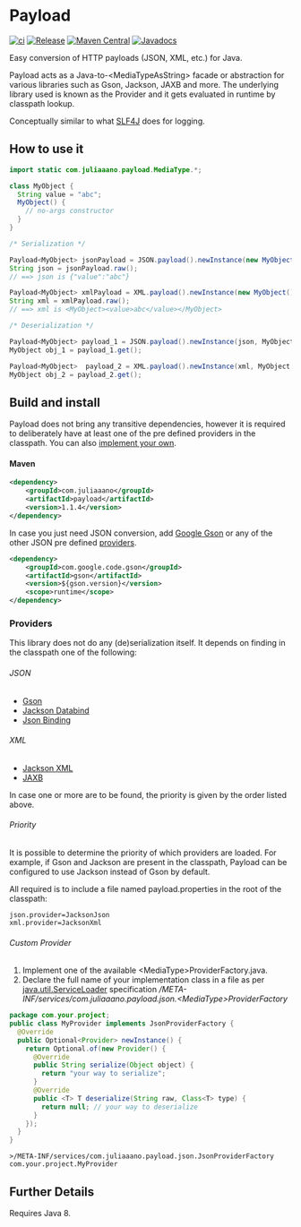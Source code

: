 # Payload
[![ci](https://github.com/juliaaano/payload/actions/workflows/ci-cd.yml/badge.svg)](https://github.com/juliaaano/payload/actions/workflows/ci-cd.yml)
[![Release](https://img.shields.io/github/release/juliaaano/payload.svg)](https://github.com/juliaaano/payload/releases/latest)
[![Maven Central](https://img.shields.io/maven-central/v/com.juliaaano/payload.svg)](https://maven-badges.herokuapp.com/maven-central/com.juliaaano/payload)
[![Javadocs](http://www.javadoc.io/badge/com.juliaaano/payload.svg?color=blue)](http://www.javadoc.io/doc/com.juliaaano/payload)

Easy conversion of HTTP payloads (JSON, XML, etc.) for Java.

Payload acts as a Java-to-\<MediaTypeAsString> facade or abstraction for various libraries such as Gson, Jackson, JAXB
and more. The underlying library used is known as the Provider and it gets evaluated in runtime by classpath lookup.

Conceptually similar to what [SLF4J](https://www.slf4j.org/) does for logging.

## How to use it

```java
import static com.juliaaano.payload.MediaType.*;

class MyObject {
  String value = "abc";
  MyObject() {
    // no-args constructor
  }
}

/* Serialization */

Payload<MyObject> jsonPayload = JSON.payload().newInstance(new MyObject());
String json = jsonPayload.raw();
// ==> json is {"value":"abc"}

Payload<MyObject> xmlPayload = XML.payload().newInstance(new MyObject());
String xml = xmlPayload.raw();
// ==> xml is <MyObject><value>abc</value></MyObject>

/* Deserialization */

Payload<MyObject> payload_1 = JSON.payload().newInstance(json, MyObject.class);
MyObject obj_1 = payload_1.get();

Payload<MyObject>  payload_2 = XML.payload().newInstance(xml, MyObject.class);
MyObject obj_2 = payload_2.get();
```

## Build and install

Payload does not bring any transitive dependencies, however it is required to deliberately have at least one of the
pre defined providers in the classpath. You can also [implement your own](#custom-provider). 

#### Maven

```xml
<dependency>
    <groupId>com.juliaaano</groupId>
    <artifactId>payload</artifactId>
    <version>1.1.4</version>
</dependency>
```

In case you just need JSON conversion, add [Google Gson](https://github.com/google/gson) or any of the
other JSON pre defined [providers](#providers).

```xml
<dependency>
    <groupId>com.google.code.gson</groupId>
    <artifactId>gson</artifactId>
    <version>${gson.version}</version>
    <scope>runtime</scope>
</dependency>
```

### Providers

This library does not do any (de)serialization itself. It depends on finding in the classpath one of the
following:

###### JSON

* [Gson](https://github.com/google/gson)
* [Jackson Databind](https://github.com/FasterXML/jackson-databind)
* [Json Binding](http://json-b.net/)

###### XML

* [Jackson XML](https://github.com/FasterXML/jackson-dataformat-xml)
* [JAXB](https://en.wikipedia.org/wiki/Java_Architecture_for_XML_Binding)

In case one or more are to be found, the priority is given by the order listed above.

###### Priority

It is possible to determine the priority of which providers are loaded.
For example, if Gson and Jackson are present in the classpath, Payload can be configured to use Jackson instead of Gson
by default.

All required is to include a file named payload.properties in the root of the classpath:

```
json.provider=JacksonJson
xml.provider=JacksonXml
``` 

###### Custom Provider

1. Implement one of the available \<MediaType>ProviderFactory.java.
2. Declare the full name of your implementation class in a file as per
[java.util.ServiceLoader](https://docs.oracle.com/javase/tutorial/ext/basics/spi.html) specification
*/META-INF/services/com.juliaaano.payload.json.\<MediaType>ProviderFactory*

```java
package com.your.project;
public class MyProvider implements JsonProviderFactory {
  @Override
  public Optional<Provider> newInstance() {
    return Optional.of(new Provider() {
      @Override
      public String serialize(Object object) {
        return "your way to serialize";
      }
      @Override
      public <T> T deserialize(String raw, Class<T> type) {
        return null; // your way to deserialize
      }
    });
  }
}
```

```
>/META-INF/services/com.juliaaano.payload.json.JsonProviderFactory
com.your.project.MyProvider
```   

## Further Details

Requires Java 8.
